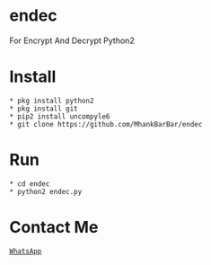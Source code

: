 # endec
For Encrypt And Decrypt Python2

# Install
```
* pkg install python2
* pkg install git
* pip2 install uncompyle6
* git clone https://github.com/MhankBarBar/endec
```

# Run
```
* cd endec
* python2 endec.py
```

# Contact Me
[`WhatsApp`](https://wa.me/6285693587969)
